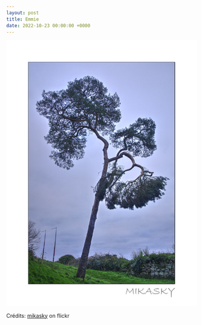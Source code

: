 ```yaml
---
layout: post
title: Emmie
date: 2022-10-23 00:00:00 +0000
---
```


![Emmie](/images/2022-10-23.jpg)

Crédits: [mikasky](https://www.flickr.com/people/mikasky/) on flickr
